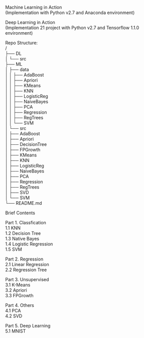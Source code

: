 Machine Learning in Action  
(Implementation with Python v2.7 and Anaconda environment)  

Deep Learning in Action  
(Implementation 21 project with Python v2.7 and Tensorflow 1.1.0 environment)

Repo Structure:  
/  
├── DL  
│   └── src  
├── ML  
│   ├── data  
│   │   ├── AdaBoost  
│   │   ├── Apriori  
│   │   ├── KMeans  
│   │   ├── KNN  
│   │   ├── LogisticReg  
│   │   ├── NaiveBayes  
│   │   ├── PCA  
│   │   ├── Regression  
│   │   ├── RegTrees  
│   │   └── SVM  
│   └── src  
│       ├── AdaBoost  
│       ├── Apriori  
│       ├── DecisionTree  
│       ├── FPGrowth  
│       ├── KMeans  
│       ├── KNN  
│       ├── LogisticReg  
│       ├── NaiveBayes  
│       ├── PCA  
│       ├── Regression  
│       ├── RegTrees  
│       ├── SVD  
│       └── SVM  
└── README.md  


Brief Contents  
  
Part 1. Classfication  
1.1 KNN  
1.2 Decision Tree  
1.3 Native Bayes  
1.4 Logistic Regression  
1.5 SVM  
  
Part 2. Regression  
2.1 Linear Regression  
2.2 Regression Tree  

Part 3. Unsupervised  
3.1 K-Means  
3.2 Apriori  
3.3 FPGrowth  
  
Part 4. Others  
4.1 PCA  
4.2 SVD  

Part 5. Deep Learning  
5.1 MNIST  
